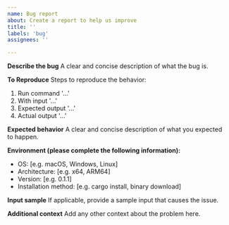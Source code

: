 ```yaml
---
name: Bug report
about: Create a report to help us improve
title: ''
labels: 'bug'
assignees: ''

---
```


**Describe the bug**
A clear and concise description of what the bug is.

**To Reproduce**
Steps to reproduce the behavior:
1. Run command '...'
2. With input '...'
3. Expected output '...'
4. Actual output '...'

**Expected behavior**
A clear and concise description of what you expected to happen.

**Environment (please complete the following information):**
 - OS: [e.g. macOS, Windows, Linux]
 - Architecture: [e.g. x64, ARM64]
 - Version: [e.g. 0.1.1]
 - Installation method: [e.g. cargo install, binary download]

**Input sample**
If applicable, provide a sample input that causes the issue.

**Additional context**
Add any other context about the problem here.
